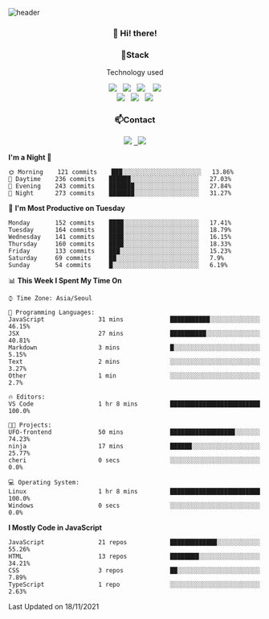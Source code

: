 ![header](https://capsule-render.vercel.app/api?type=waving&color=gradient&height=200&text=Che-ri&fontAlign=70&fontAlignY=40&animation=twinkling)

<h3 align="center">👋 Hi! there!</h3>

<h3 align="center">📌Stack</h3>
<p align="center">Technology used</p>
<div align="center"><img src="https://img.shields.io/badge/HTML5-e74c3c?style=flat-square&logo=HTML5&logoColor=white"></img> &nbsp <img src="https://img.shields.io/badge/CSS3-0A84FF?style=flat-square&logo=CSS3&logoColor=white"></img>  &nbsp <img src="https://img.shields.io/badge/SCSS-fd79a8?style=flat-square&logo=Sass&logoColor=white"/></a>&nbsp  &nbsp <img src="https://img.shields.io/badge/styled%2Dcomponents-DB7093?style=flat-square&logo=styled%2Dcomponents&logoColor=white"/></a>
<br><img src="https://img.shields.io/badge/JavaScript-FFCD11?style=flat-square&logo=JavaScript&logoColor=white"></img> &nbsp <img src="https://img.shields.io/badge/React-00BCF6?style=flat-square&logo=React&logoColor=white"></img> &nbsp <img src="https://img.shields.io/badge/Redux-764ABC?style=flat-square&logo=Redux&logoColor=white"/></a></div>

<h3 align="center">📫Contact</h3>
<div align="center"><a href="https://cheri.tistory.com/"><img src="https://img.shields.io/badge/Cheri-AD29B6?style=flat-square&logo=Tidal&logoColor=white"/></a> <a href="rnjs1135@gmail.com"> &nbsp <img src="https://img.shields.io/badge/Gmail-EA4335?style=flat-square&logo=Gmail&logoColor=white"/></a></div>

<!--START_SECTION:waka-->
**I'm a Night 🦉** 

```text
🌞 Morning    121 commits    ███░░░░░░░░░░░░░░░░░░░░░░   13.86% 
🌆 Daytime    236 commits    ██████░░░░░░░░░░░░░░░░░░░   27.03% 
🌃 Evening    243 commits    ███████░░░░░░░░░░░░░░░░░░   27.84% 
🌙 Night      273 commits    ███████░░░░░░░░░░░░░░░░░░   31.27%

```
📅 **I'm Most Productive on Tuesday** 

```text
Monday       152 commits    ████░░░░░░░░░░░░░░░░░░░░░   17.41% 
Tuesday      164 commits    ████░░░░░░░░░░░░░░░░░░░░░   18.79% 
Wednesday    141 commits    ████░░░░░░░░░░░░░░░░░░░░░   16.15% 
Thursday     160 commits    ████░░░░░░░░░░░░░░░░░░░░░   18.33% 
Friday       133 commits    ███░░░░░░░░░░░░░░░░░░░░░░   15.23% 
Saturday     69 commits     ██░░░░░░░░░░░░░░░░░░░░░░░   7.9% 
Sunday       54 commits     █░░░░░░░░░░░░░░░░░░░░░░░░   6.19%

```


📊 **This Week I Spent My Time On** 

```text
⌚︎ Time Zone: Asia/Seoul

💬 Programming Languages: 
JavaScript               31 mins             ███████████░░░░░░░░░░░░░░   46.15% 
JSX                      27 mins             ██████████░░░░░░░░░░░░░░░   40.81% 
Markdown                 3 mins              █░░░░░░░░░░░░░░░░░░░░░░░░   5.15% 
Text                     2 mins              ░░░░░░░░░░░░░░░░░░░░░░░░░   3.27% 
Other                    1 min               ░░░░░░░░░░░░░░░░░░░░░░░░░   2.7%

🔥 Editors: 
VS Code                  1 hr 8 mins         █████████████████████████   100.0%

🐱‍💻 Projects: 
UFO-frontend             50 mins             ██████████████████░░░░░░░   74.23% 
ninja                    17 mins             ██████░░░░░░░░░░░░░░░░░░░   25.77% 
cheri                    0 secs              ░░░░░░░░░░░░░░░░░░░░░░░░░   0.0%

💻 Operating System: 
Linux                    1 hr 8 mins         █████████████████████████   100.0% 
Windows                  0 secs              ░░░░░░░░░░░░░░░░░░░░░░░░░   0.0%

```

**I Mostly Code in JavaScript** 

```text
JavaScript               21 repos            █████████████░░░░░░░░░░░░   55.26% 
HTML                     13 repos            ████████░░░░░░░░░░░░░░░░░   34.21% 
CSS                      3 repos             ██░░░░░░░░░░░░░░░░░░░░░░░   7.89% 
TypeScript               1 repo              ░░░░░░░░░░░░░░░░░░░░░░░░░   2.63%

```



 Last Updated on 18/11/2021
<!--END_SECTION:waka-->
